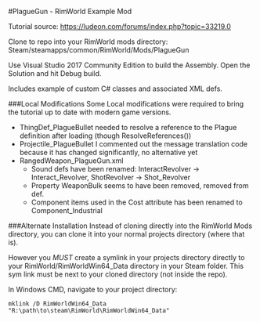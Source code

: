 #PlagueGun - RimWorld Example Mod

Tutorial source: https://ludeon.com/forums/index.php?topic=33219.0

Clone to repo into your RimWorld mods directory: Steam/steamapps/common/RimWorld/Mods/PlagueGun

Use Visual Studio 2017 Community Edition to build the Assembly. Open the Solution and hit Debug build.

Includes example of custom C# classes and associated XML defs.

###Local Modifications
Some Local modifications were required to bring the tutorial up to date with modern game versions.

- ThingDef_PlagueBullet needed to resolve a reference to the Plague definition after loading (though ResolveReferences())
- Projectile_PlagueBullet I commented out the message translation code because it has changed significantly, no alternative yet
- RangedWeapon_PlagueGun.xml 
    - Sound defs have been renamed: InteractRevolver -> Interact_Revolver, ShotRevolver -> Shot_Revolver
    - Property WeaponBulk seems to have been removed, removed from def.
    - Component items used in the Cost attribute has been renamed to Component_Industrial

###Alternate Installation
Instead of cloning directly into the RimWorld Mods directory, you can clone it into your normal projects directory (where that is).

However you *MUST* create a symlink in your projects directory directly to your RimWorld/RimWorldWin64_Data directory in your Steam folder. This sym link must be next to your cloned directory (not inside the repo).

In Windows CMD, navigate to your project directory:

`mklink /D RimWorldWin64_Data "R:\path\to\steam\RimWorld\RimWorldWin64_Data"`
